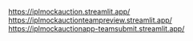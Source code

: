 https://iplmockauction.streamlit.app/
https://iplmockauctionteampreview.streamlit.app/
https://iplmockauctionapp-teamsubmit.streamlit.app/
